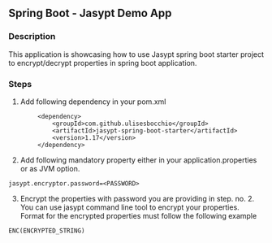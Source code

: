 ## Spring Boot - Jasypt Demo App


### Description
This application is showcasing how to use Jasypt spring boot starter project to encrypt/decrypt
properties in spring boot application.


### Steps

1. Add following dependency in your pom.xml

```aidl
        <dependency>
            <groupId>com.github.ulisesbocchio</groupId>
            <artifactId>jasypt-spring-boot-starter</artifactId>
            <version>1.17</version>
        </dependency>
```
2. Add following mandatory property either in your application.properties or as JVM option. 

```aidl
jasypt.encryptor.password=<PASSWORD>
```
3. Encrypt the properties with password you are providing in step. no. 2. You can use jasypt command line tool to encrypt your
properties. Format for the encrypted properties must follow the following example

```aidl
ENC(ENCRYPTED_STRING)
```